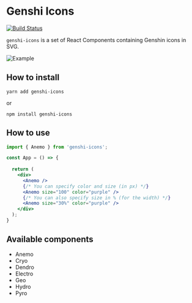 # Genshi Icons

[![Build Status](https://ci.cchampou.me/api/badges/cchampou/genshin-icon/status.svg)](https://ci.cchampou.me/cchampou/genshin-icon)

`genshi-icons` is a set of React Components containing Genshin icons in SVG.
 
![Example](https://github.com/cchampou/genshin-icon/blob/master/sample.png)

## How to install

```shell script
yarn add genshi-icons
```
or
```shell script
npm install genshi-icons
```

## How to use
```jsx
import { Anemo } from 'genshi-icons';

const App = () => {
  
  return (
    <div>
      <Anemo />
      {/* You can specify color and size (in px) */}
      <Anemo size="100" color="purple" />
      {/* You can also specify size in % (for the width) */}
      <Anemo size="30%" color="purple" />
    </div>
  );
}
```
## Available components
- Anemo
- Cryo
- Dendro
- Electro
- Geo
- Hydro
- Pyro